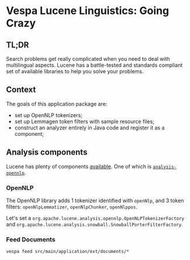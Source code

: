 # Vespa Lucene Linguistics: Going Crazy

## TL;DR

Search problems get really complicated when you need to deal with multilingual aspects.
Lucene has a battle-tested and standards compliant set of available libraries to help you solve your problems.

## Context

The goals of this application package are:
- set up OpenNLP tokenizers;
- set up Lemmagen token filters with sample resource files; 
- construct an analyzer entirely in Java code and register it as a component;

## Analysis components

Lucene has plenty of components [available](https://lucene.apache.org/core/9_7_0/index.html).
One of which is [`analysis-opennlp`](https://lucene.apache.org/core/9_7_0/analysis/opennlp/index.html).

### OpenNLP

The OpenNLP library adds 1 tokenizer identified with `openNlp`, and 3 token filters:
`openNlpLemmatizer`, `openNlpChunker`, `openNlppos`.  

Let's set a `org.apache.lucene.analysis.opennlp.OpenNLPTokenizerFactory` and
`org.apache.lucene.analysis.snowball.SnowballPorterFilterFactory`.

### Feed Documents

```shell
vespa feed src/main/application/ext/documents/*
```
